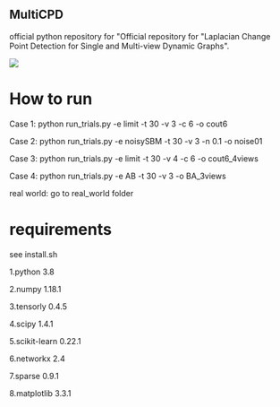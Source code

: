 ## MultiCPD
official python repository for "Official repository for "Laplacian Change Point Detection for Single and Multi-view Dynamic Graphs".

<a href="https://arxiv.org/abs/2302.01204">
    <img src="https://img.shields.io/badge/arXiv-pdf-yellowgreen">
 </a>


# How to run

Case 1: python run_trials.py -e limit -t 30  -v 3 -c 6 -o cout6

Case 2: python run_trials.py -e noisySBM -t 30  -v 3 -n 0.1 -o noise01

Case 3: python run_trials.py -e limit -t 30  -v 4 -c 6 -o cout6_4views

Case 4: python run_trials.py -e AB -t 30 -v 3 -o BA_3views

real world: go to real_world folder

# requirements

see install.sh

1.python 3.8

2.numpy 1.18.1

3.tensorly 0.4.5

4.scipy 1.4.1

5.scikit-learn 0.22.1

6.networkx 2.4

7.sparse 0.9.1

8.matplotlib 3.3.1



